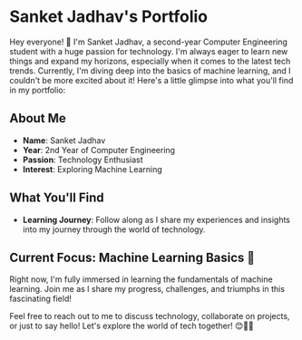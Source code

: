 # Sanket Jadhav's Portfolio

Hey everyone! 👋 I'm Sanket Jadhav, a second-year Computer Engineering student with a huge passion for technology. I'm always eager to learn new things and expand my horizons, especially when it comes to the latest tech trends. Currently, I'm diving deep into the basics of machine learning, and I couldn't be more excited about it! Here's a little glimpse into what you'll find in my portfolio:

## About Me

- **Name**: Sanket Jadhav
- **Year**: 2nd Year of Computer Engineering
- **Passion**: Technology Enthusiast
- **Interest**: Exploring Machine Learning

## What You'll Find 

- **Learning Journey**: Follow along as I share my experiences and insights into my journey through the world of technology.

## Current Focus: Machine Learning Basics 🤖

Right now, I'm fully immersed in learning the fundamentals of machine learning. Join me as I share my progress, challenges, and triumphs in this fascinating field!

Feel free to reach out to me to discuss technology, collaborate on projects, or just to say hello! Let's explore the world of tech together! 😊🚀✨
